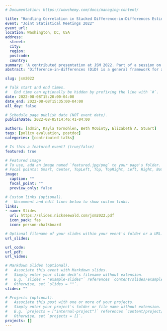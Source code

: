 ```yaml
---
# Documentation: https://wowchemy.com/docs/managing-content/

title: "Handling Correlation in Stacked Difference-in-Differences Estimates with Application to Medical Cannabis Policy "
event: "Joint Statistical Meetings 2022"
event_url:
location: Washington, DC, USA
address:
  street:
  city:
  region:
  postcode:
  country:
summary: 'A contributed presentation at JSM 2022. Part of a session on "Statistical Methods in Policy Evaluation: From COVID-19 to Medical Cannabis–Related Policy".'
abstract: "Difference-in-differences (DiD) is a general framework for assessing causal effects of health policies. One issue with standard DiD methods is staggered adoption: different units (e.g., states) enact policies at different times. Stacking is one approach to DiD in this setting: for each unit enacting a policy, construct a comparison group of units that never enact (or had not yet enacted) the policy, then construct a large dataset with all such cohorts. Recent work, e.g., Callaway & Sant’Anna (2021), developed methods for aggregate data that yield unbiased estimates of average treatment effects with fewer restrictive assumptions than traditional two-way fixed effects models. However, in some cases data is aggregated from the individual level (e.g., from an insurance claims database), and some individuals in comparison units can contribute to comparison groups for multiple treated states, producing correlation between stacked cohorts. Existing methods do not quantify or account for this overlap in the estimation. We demonstrate a bootstrap approach to dealing with the overlap, applied to estimating the effects of state medical cannabis laws on opioid prescribing in the United States."

slug: jsm2022

# Talk start and end times.
#   End time can optionally be hidden by prefixing the line with `#`.
date: 2022-08-08T15:20:00-04:00
date_end: 2022-08-08T15:35:00-04:00
all_day: false

# Schedule page publish date (NOT event date).
publishDate: 2022-08-05T14:46:41-04:00

authors: [admin, Kayla Tormohlen, Beth McGinty, Elizabeth A. Stuart]
tags: [policy evaluation, postdoc]
categories: [contributed talks]

# Is this a featured event? (true/false)
featured: true

# Featured image
# To use, add an image named `featured.jpg/png` to your page's folder. 
# Focal points: Smart, Center, TopLeft, Top, TopRight, Left, Right, BottomLeft, Bottom, BottomRight.
image:
  caption: ""
  focal_point: ""
  preview_only: false

# Custom links (optional).
#   Uncomment and edit lines below to show custom links.
links:
- name: Slides
  url: https://slides.nickseewald.com/jsm2022.pdf
  icon_pack: fas
  icon: person-chalkboard

# Optional filename of your slides within your event's folder or a URL.
url_slides:

url_code:
url_pdf:
url_video:

# Markdown Slides (optional).
#   Associate this event with Markdown slides.
#   Simply enter your slide deck's filename without extension.
#   E.g. `slides = "example-slides"` references `content/slides/example-slides.md`.
#   Otherwise, set `slides = ""`.
slides: ""

# Projects (optional).
#   Associate this post with one or more of your projects.
#   Simply enter your project's folder or file name without extension.
#   E.g. `projects = ["internal-project"]` references `content/project/deep-learning/index.md`.
#   Otherwise, set `projects = []`.
projects: []
---
```

